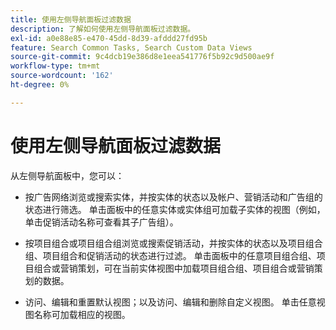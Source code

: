 ```yaml
---
title: 使用左侧导航面板过滤数据
description: 了解如何使用左侧导航面板过滤数据。
exl-id: a0e88e85-e470-45dd-8d39-afddd27fd95b
feature: Search Common Tasks, Search Custom Data Views
source-git-commit: 9c4dcb19e386d8e1eea541776f5b92c9d500ae9f
workflow-type: tm+mt
source-wordcount: '162'
ht-degree: 0%

---
```


# 使用左侧导航面板过滤数据

从左侧导航面板中，您可以：

* 按广告网络浏览或搜索实体，并按实体的状态以及帐户、营销活动和广告组的状态进行筛选。 单击面板中的任意实体或实体组可加载子实体的视图（例如，单击促销活动名称可查看其子广告组）。

* 按项目组合或项目组合组浏览或搜索促销活动，并按实体的状态以及项目组合组、项目组合和促销活动的状态进行过滤。 单击面板中的任意项目组合组、项目组合或营销策划，可在当前实体视图中加载项目组合组、项目组合或营销策划的数据。

* 访问、编辑和重置默认视图；以及访问、编辑和删除自定义视图。 单击任意视图名称可加载相应的视图。

